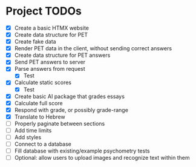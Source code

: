 # Project TODOs

- [x] Create a basic HTMX website
- [x] Create data structure for PET
- [x] Create fake data
- [x] Render PET data in the client, without sending correct answers
- [x] Create data structure for PET answers
- [x] Send PET answers to server
- [x] Parse answers from request
  - [x] Test
- [x] Calculate static scores
  - [x] Test
- [x] Create basic AI package that grades essays
- [x] Calculate full score
- [x] Respond with grade, or possibly grade-range
- [x] Translate to Hebrew
- [ ] Properly paginate between sections
- [ ] Add time limits
- [ ] Add styles
- [ ] Connect to a database
- [ ] Fill database with existing/example psychometry tests
- [ ] Optional: allow users to upload images and recognize text within them
